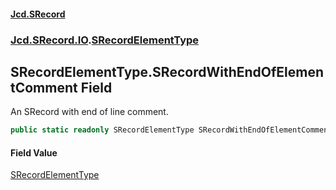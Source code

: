 #### [Jcd.SRecord](index.md 'index')
### [Jcd.SRecord.IO](Jcd.SRecord.IO.md 'Jcd.SRecord.IO').[SRecordElementType](Jcd.SRecord.IO.SRecordElementType.md 'Jcd.SRecord.IO.SRecordElementType')

## SRecordElementType.SRecordWithEndOfElementComment Field

An SRecord with end of line comment.

```csharp
public static readonly SRecordElementType SRecordWithEndOfElementComment;
```

#### Field Value
[SRecordElementType](Jcd.SRecord.IO.SRecordElementType.md 'Jcd.SRecord.IO.SRecordElementType')